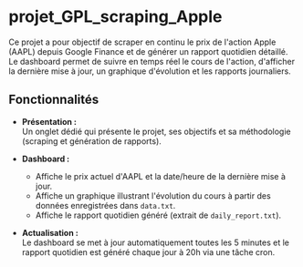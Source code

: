 # projet_GPL_scraping_Apple

Ce projet a pour objectif de scraper en continu le prix de l'action Apple (AAPL) depuis Google Finance et de générer un rapport quotidien détaillé. Le dashboard permet de suivre en temps réel le cours de l'action, d'afficher la dernière mise à jour, un graphique d'évolution et les rapports journaliers.

## Fonctionnalités

- **Présentation :**  
  Un onglet dédié qui présente le projet, ses objectifs et sa méthodologie (scraping et génération de rapports).

- **Dashboard :**  
  - Affiche le prix actuel d'AAPL et la date/heure de la dernière mise à jour.
  - Affiche un graphique illustrant l'évolution du cours à partir des données enregistrées dans `data.txt`.
  - Affiche le rapport quotidien généré (extrait de `daily_report.txt`).
  
- **Actualisation :**  
  Le dashboard se met à jour automatiquement toutes les 5 minutes et le rapport quotidien est généré chaque jour à 20h via une tâche cron.
